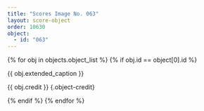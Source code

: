```yaml
---
title: "Scores Image No. 063"
layout: score-object
order: 10630
object:
  - id: "063"
---
```


{% for obj in objects.object_list %}
{% if obj.id == object[0].id %}

{{ obj.extended_caption }}

{{ obj.credit }} {.object-credit}

{% endif %}
{% endfor %}
